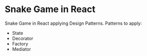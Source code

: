 # Snake Game in React
Snake Game in React applying Design Patterns.
Patterns to apply:
* State
* Decorator
* Factory
* Mediator

